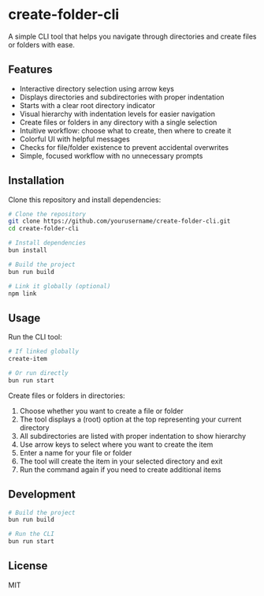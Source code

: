 # create-folder-cli

A simple CLI tool that helps you navigate through directories and create files or folders with ease.

## Features

- Interactive directory selection using arrow keys
- Displays directories and subdirectories with proper indentation
- Starts with a clear root directory indicator
- Visual hierarchy with indentation levels for easier navigation
- Create files or folders in any directory with a single selection
- Intuitive workflow: choose what to create, then where to create it
- Colorful UI with helpful messages
- Checks for file/folder existence to prevent accidental overwrites
- Simple, focused workflow with no unnecessary prompts

## Installation

Clone this repository and install dependencies:

```bash
# Clone the repository
git clone https://github.com/yourusername/create-folder-cli.git
cd create-folder-cli

# Install dependencies
bun install

# Build the project
bun run build

# Link it globally (optional)
npm link
```

## Usage

Run the CLI tool:

```bash
# If linked globally
create-item

# Or run directly
bun run start
```

Create files or folders in directories:
1. Choose whether you want to create a file or folder
2. The tool displays a (root) option at the top representing your current directory
3. All subdirectories are listed with proper indentation to show hierarchy
4. Use arrow keys to select where you want to create the item
5. Enter a name for your file or folder
6. The tool will create the item in your selected directory and exit
7. Run the command again if you need to create additional items

## Development

```bash
# Build the project
bun run build

# Run the CLI
bun run start
```

## License

MIT

